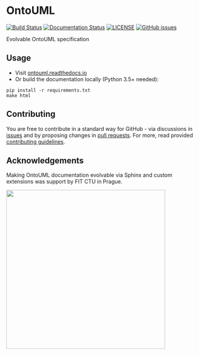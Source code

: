 # OntoUML

[![Build Status](https://travis-ci.org/OntoUML/OntoUML.svg?branch=master)](https://travis-ci.org/OntoUML/OntoUML)
[![Documentation Status](https://readthedocs.org/projects/ontouml/badge/?version=latest)](https://ontouml.readthedocs.io/en/latest/?badge=latest)
[![LICENSE](https://img.shields.io/github/license/OntoUML/OntoUML.svg)](LICENSE)
[![GitHub issues](https://img.shields.io/github/issues/OntoUML/OntoUML.svg)](https://github.com/OntoUML/OntoUML/issues)

Evolvable OntoUML specification

## Usage

* Visit [ontouml.readthedocs.io](https://ontouml.readthedocs.io)
* Or build the documentation locally (Python 3.5+ needed):

```
pip install -r requirements.txt
make html
```

## Contributing

You are free to contribute in a standard way for GitHub - via discussions in [issues](https://guides.github.com/features/issues/) and by proposing changes in [pull requests](https://help.github.com/categories/collaborating-with-issues-and-pull-requests/). For more, read provided [contributing guidelines](contributing.rst).

## Acknowledgements

Making OntoUML documentation evolvable via Sphinx and custom extensions was support by FIT CTU in Prague.

[<img src="https://fit.cvut.cz/sites/default/files/PR/information_technology.jpg" width="420">](https://fit.cvut.cz/en)

